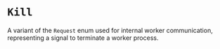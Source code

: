 # `Kill`

A variant of the `Request` enum used for internal worker communication, representing a signal to terminate a worker process.
